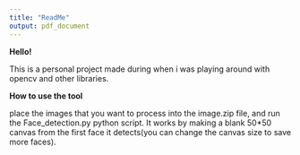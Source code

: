 ```yaml
---
title: "ReadMe"
output: pdf_document
---
```


**Hello!**

This is a personal project made during when i was playing around with opencv and other libraries.

**How to use the tool**

place the images that you want to process into the image.zip file, and run the Face_detection.py python script.
It works by making a blank 50*50 canvas from the first face it detects(you can change the canvas size to save more faces).
